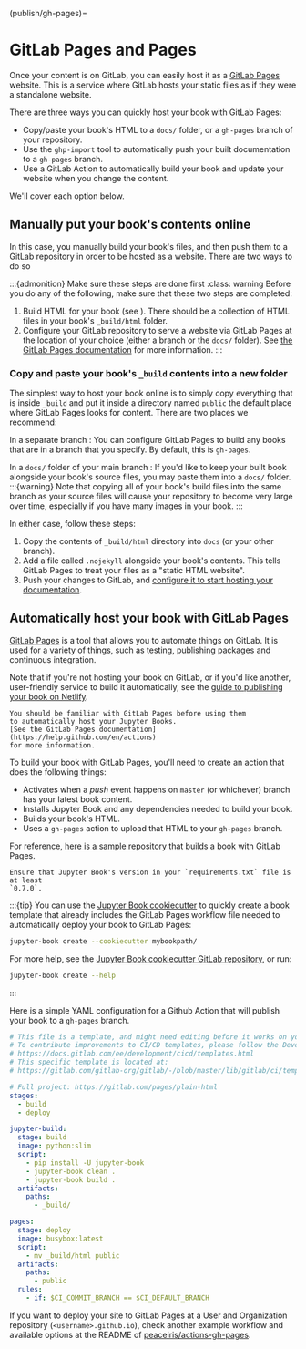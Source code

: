 (publish/gh-pages)=
# GitLab Pages and Pages

Once your content is on GitLab, you can easily host it as a [GitLab
Pages](https://docs.github.com/en/github/working-with-github-pages) website.
This is a service where GitLab hosts your static files as if they were a
standalone website.

There are three ways you can quickly host your book with GitLab Pages:

* Copy/paste your book's HTML to a `docs/` folder, or a `gh-pages` branch of your repository.
* Use the `ghp-import` tool to automatically push your built documentation to a `gh-pages` branch.
* Use a GitLab Action to automatically build your book and update your website when you change the content.

We'll cover each option below.

## Manually put your book's contents online

In this case, you manually build your book's files, and then push them to a GitLab repository in order to be hosted as a website.
There are two ways to do so

:::{admonition} Make sure these steps are done first
:class: warning
Before you do any of the following, make sure that these two steps are completed:

1. Build HTML for your book (see [](../start/build.md)).
   There should be a collection of HTML files in your book's `_build/html` folder.
2. Configure your GitLab repository to serve a website via GitLab Pages at the location of your choice (either a branch or the `docs/` folder).
   See [the GitLab Pages documentation](https://docs.github.com/en/github/working-with-github-pages) for more information.
:::

### Copy and paste your book's `_build` contents into a new folder

The simplest way to host your book online
is to simply copy everything that is inside `_build`
and put it inside a directory named `public`
the default place where GitLab Pages looks for content.
There are two places we recommend:

In a separate branch
: You can configure GitLab Pages to build any books that are in a branch that you specify.
  By default, this is `gh-pages`.

In a `docs/` folder of your main branch
: If you'd like to keep your built book alongside your book's source files, you may paste them into a `docs/` folder.
  :::{warning}
  Note that copying all of your book's build files into the same branch as your source files will cause your repository to become very large over time, especially if you have many images in your book.
  :::

In either case, follow these steps:

1. Copy the contents of `_build/html` directory into `docs` (or your other branch).
2. Add a file called `.nojekyll` alongside your book's contents.
   This tells GitLab Pages to treat your files as a "static HTML website".
3. Push your changes to GitLab, and [configure it to start hosting your documentation](https://docs.github.com/en/github/working-with-github-pages).

## Automatically host your book with GitLab Pages

[GitLab Pages](https://docs.github.com/en/actions) is a tool that allows you to automate things on GitLab.
It is used for a variety of things, such as testing, publishing packages and continuous integration.

Note that if you're not hosting your book on GitLab,
or if you'd like another, user-friendly service to build it automatically,
see the [guide to publishing your book on Netlify](./netlify.md).

```{note}
You should be familiar with GitLab Pages before using them
to automatically host your Jupyter Books.
[See the GitLab Pages documentation](https://help.github.com/en/actions)
for more information.
```

To build your book with GitLab Pages, you'll need to create
an action that does the following things:

* Activates when a *push* event happens on `master` (or whichever)
  branch has your latest book content.
* Installs Jupyter Book and any dependencies needed to build
  your book.
* Builds your book's HTML.
* Uses a `gh-pages` action to upload that HTML to your `gh-pages` branch.

For reference, [here is a sample repository](https://github.com/executablebooks/github-action-demo)
that builds a book with GitLab Pages.

```{note}
Ensure that Jupyter Book's version in your `requirements.txt` file is at least
`0.7.0`.
```

:::{tip}
You can use the [Jupyter Book cookiecutter](https://github.com/executablebooks/cookiecutter-jupyter-book) to quickly create a book template that already includes the GitLab Pages workflow file needed to automatically deploy your book to GitLab Pages:

```bash
jupyter-book create --cookiecutter mybookpath/
```

For more help, see the [Jupyter Book cookiecutter GitLab repository](https://github.com/executablebooks/cookiecutter-jupyter-book), or run:

```bash
jupyter-book create --help
```
:::

Here is a simple YAML configuration
for a Github Action that will publish your book to a `gh-pages` branch.

```yaml
# This file is a template, and might need editing before it works on your project.
# To contribute improvements to CI/CD templates, please follow the Development guide at:
# https://docs.gitlab.com/ee/development/cicd/templates.html
# This specific template is located at:
# https://gitlab.com/gitlab-org/gitlab/-/blob/master/lib/gitlab/ci/templates/Pages/HTML.gitlab-ci.yml

# Full project: https://gitlab.com/pages/plain-html
stages:
  - build
  - deploy

jupyter-build:
  stage: build
  image: python:slim
  script:
    - pip install -U jupyter-book
    - jupyter-book clean .
    - jupyter-book build .
  artifacts:
    paths:
      - _build/

pages:
  stage: deploy
  image: busybox:latest
  script:
    - mv _build/html public
  artifacts:
    paths:
      - public
  rules:
    - if: $CI_COMMIT_BRANCH == $CI_DEFAULT_BRANCH
```

If you want to deploy your site to GitLab Pages at a User and Organization repository (`<username>.github.io`), check another example workflow and available options at the README of [peaceiris/actions-gh-pages](https://github.com/peaceiris/actions-gh-pages).
